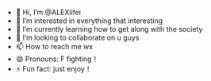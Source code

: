 - 👋 Hi, I’m @ALEXlifei
- 👀 I’m interested in everything that interesting
- 🌱 I’m currently learning how to get along with the society
- 💞️ I’m looking to collaborate on u guys
- 📫 How to reach me wx
- 😄 Pronouns: F fighting！
- ⚡ Fun fact: just enjoy！

<!---
ALEXlifei/ALEXlifei is a ✨ special ✨ repository because its `README.md` (this file) appears on your GitHub profile.
You can click the Preview link to take a look at your changes.
--->

